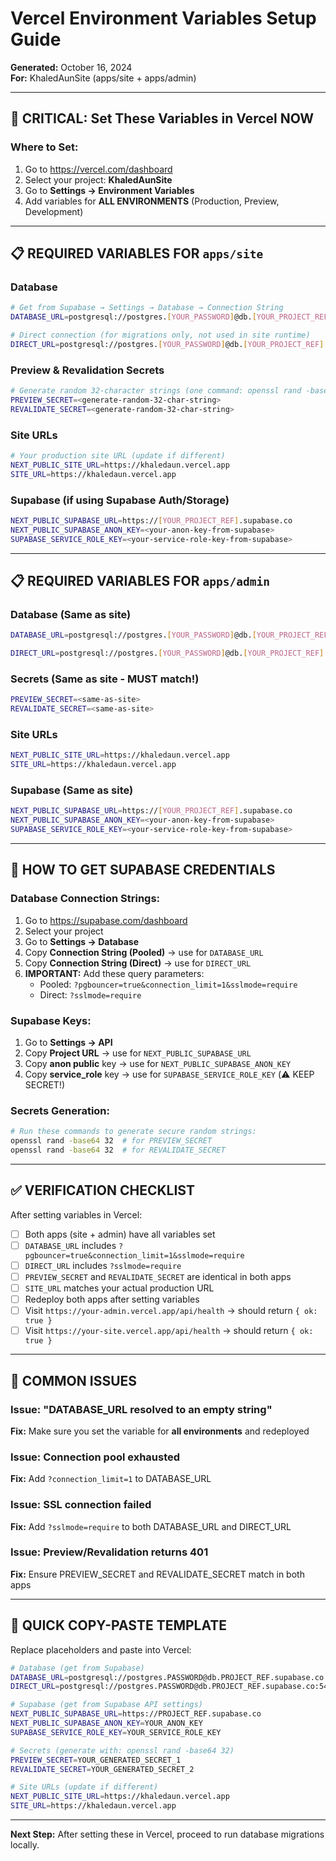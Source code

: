 # Vercel Environment Variables Setup Guide
**Generated:** October 16, 2024  
**For:** KhaledAunSite (apps/site + apps/admin)

---

## 🎯 CRITICAL: Set These Variables in Vercel NOW

### **Where to Set:**
1. Go to https://vercel.com/dashboard
2. Select your project: **KhaledAunSite**
3. Go to **Settings → Environment Variables**
4. Add variables for **ALL ENVIRONMENTS** (Production, Preview, Development)

---

## 📋 **REQUIRED VARIABLES FOR `apps/site`**

### **Database**
```bash
# Get from Supabase → Settings → Database → Connection String
DATABASE_URL=postgresql://postgres.[YOUR_PASSWORD]@db.[YOUR_PROJECT_REF].supabase.co:6543/postgres?pgbouncer=true&connection_limit=1&sslmode=require

# Direct connection (for migrations only, not used in site runtime)
DIRECT_URL=postgresql://postgres.[YOUR_PASSWORD]@db.[YOUR_PROJECT_REF].supabase.co:5432/postgres?sslmode=require
```

### **Preview & Revalidation Secrets**
```bash
# Generate random 32-character strings (one command: openssl rand -base64 32)
PREVIEW_SECRET=<generate-random-32-char-string>
REVALIDATE_SECRET=<generate-random-32-char-string>
```

### **Site URLs**
```bash
# Your production site URL (update if different)
NEXT_PUBLIC_SITE_URL=https://khaledaun.vercel.app
SITE_URL=https://khaledaun.vercel.app
```

### **Supabase (if using Supabase Auth/Storage)**
```bash
NEXT_PUBLIC_SUPABASE_URL=https://[YOUR_PROJECT_REF].supabase.co
NEXT_PUBLIC_SUPABASE_ANON_KEY=<your-anon-key-from-supabase>
SUPABASE_SERVICE_ROLE_KEY=<your-service-role-key-from-supabase>
```

---

## 📋 **REQUIRED VARIABLES FOR `apps/admin`**

### **Database** (Same as site)
```bash
DATABASE_URL=postgresql://postgres.[YOUR_PASSWORD]@db.[YOUR_PROJECT_REF].supabase.co:6543/postgres?pgbouncer=true&connection_limit=1&sslmode=require

DIRECT_URL=postgresql://postgres.[YOUR_PASSWORD]@db.[YOUR_PROJECT_REF].supabase.co:5432/postgres?sslmode=require
```

### **Secrets** (Same as site - MUST match!)
```bash
PREVIEW_SECRET=<same-as-site>
REVALIDATE_SECRET=<same-as-site>
```

### **Site URLs**
```bash
NEXT_PUBLIC_SITE_URL=https://khaledaun.vercel.app
SITE_URL=https://khaledaun.vercel.app
```

### **Supabase** (Same as site)
```bash
NEXT_PUBLIC_SUPABASE_URL=https://[YOUR_PROJECT_REF].supabase.co
NEXT_PUBLIC_SUPABASE_ANON_KEY=<your-anon-key-from-supabase>
SUPABASE_SERVICE_ROLE_KEY=<your-service-role-key-from-supabase>
```

---

## 🔐 **HOW TO GET SUPABASE CREDENTIALS**

### **Database Connection Strings:**
1. Go to https://supabase.com/dashboard
2. Select your project
3. Go to **Settings → Database**
4. Copy **Connection String (Pooled)** → use for `DATABASE_URL`
5. Copy **Connection String (Direct)** → use for `DIRECT_URL`
6. **IMPORTANT:** Add these query parameters:
   - Pooled: `?pgbouncer=true&connection_limit=1&sslmode=require`
   - Direct: `?sslmode=require`

### **Supabase Keys:**
1. Go to **Settings → API**
2. Copy **Project URL** → use for `NEXT_PUBLIC_SUPABASE_URL`
3. Copy **anon public** key → use for `NEXT_PUBLIC_SUPABASE_ANON_KEY`
4. Copy **service_role** key → use for `SUPABASE_SERVICE_ROLE_KEY` (⚠️ KEEP SECRET!)

### **Secrets Generation:**
```bash
# Run these commands to generate secure random strings:
openssl rand -base64 32  # for PREVIEW_SECRET
openssl rand -base64 32  # for REVALIDATE_SECRET
```

---

## ✅ **VERIFICATION CHECKLIST**

After setting variables in Vercel:

- [ ] Both apps (site + admin) have all variables set
- [ ] `DATABASE_URL` includes `?pgbouncer=true&connection_limit=1&sslmode=require`
- [ ] `DIRECT_URL` includes `?sslmode=require`
- [ ] `PREVIEW_SECRET` and `REVALIDATE_SECRET` are identical in both apps
- [ ] `SITE_URL` matches your actual production URL
- [ ] Redeploy both apps after setting variables
- [ ] Visit `https://your-admin.vercel.app/api/health` → should return `{ ok: true }`
- [ ] Visit `https://your-site.vercel.app/api/health` → should return `{ ok: true }`

---

## 🚨 **COMMON ISSUES**

### **Issue: "DATABASE_URL resolved to an empty string"**
**Fix:** Make sure you set the variable for **all environments** and redeployed

### **Issue: Connection pool exhausted**
**Fix:** Add `?connection_limit=1` to DATABASE_URL

### **Issue: SSL connection failed**
**Fix:** Add `?sslmode=require` to both DATABASE_URL and DIRECT_URL

### **Issue: Preview/Revalidation returns 401**
**Fix:** Ensure PREVIEW_SECRET and REVALIDATE_SECRET match in both apps

---

## 📝 **QUICK COPY-PASTE TEMPLATE**

Replace placeholders and paste into Vercel:

```bash
# Database (get from Supabase)
DATABASE_URL=postgresql://postgres.PASSWORD@db.PROJECT_REF.supabase.co:6543/postgres?pgbouncer=true&connection_limit=1&sslmode=require
DIRECT_URL=postgresql://postgres.PASSWORD@db.PROJECT_REF.supabase.co:5432/postgres?sslmode=require

# Supabase (get from Supabase API settings)
NEXT_PUBLIC_SUPABASE_URL=https://PROJECT_REF.supabase.co
NEXT_PUBLIC_SUPABASE_ANON_KEY=YOUR_ANON_KEY
SUPABASE_SERVICE_ROLE_KEY=YOUR_SERVICE_ROLE_KEY

# Secrets (generate with: openssl rand -base64 32)
PREVIEW_SECRET=YOUR_GENERATED_SECRET_1
REVALIDATE_SECRET=YOUR_GENERATED_SECRET_2

# Site URLs (update if different)
NEXT_PUBLIC_SITE_URL=https://khaledaun.vercel.app
SITE_URL=https://khaledaun.vercel.app
```

---

**Next Step:** After setting these in Vercel, proceed to run database migrations locally.

